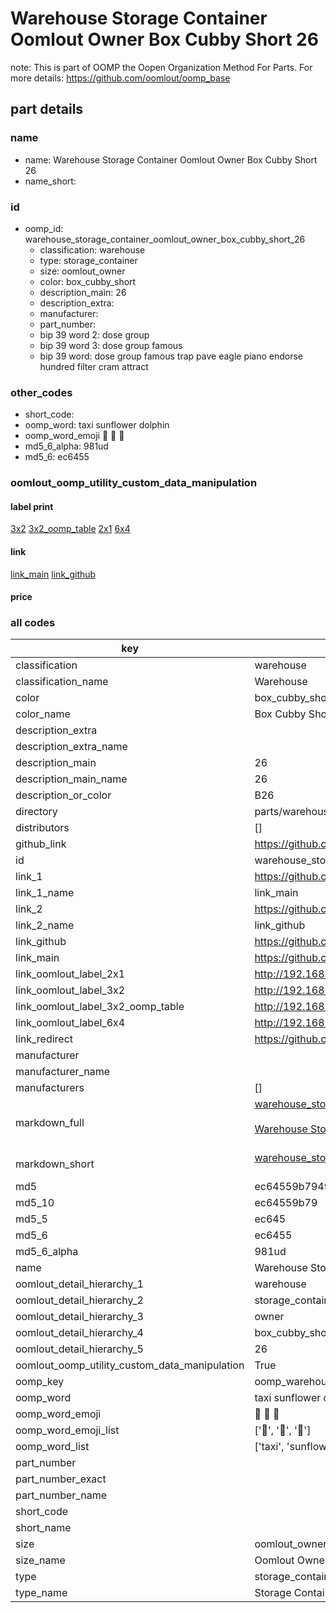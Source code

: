 # Warehouse Storage Container Oomlout Owner Box Cubby Short 26  

note: This is part of OOMP the Oopen Organization Method For Parts. For more details: https://github.com/oomlout/oomp_base

##  part details
  







### name
* name: Warehouse Storage Container Oomlout Owner Box Cubby Short 26
* name_short: 
### id
* oomp_id: warehouse_storage_container_oomlout_owner_box_cubby_short_26
  * classification: warehouse
  * type: storage_container
  * size: oomlout_owner
  * color: box_cubby_short
  * description_main: 26
  * description_extra: 
  * manufacturer: 
  * part_number: 
  * bip 39 word 2: dose group
  * bip 39 word 3: dose group famous
  * bip 39 word: dose group famous trap pave eagle piano endorse hundred filter cram attract

### other_codes
* short_code: 
* oomp_word: taxi sunflower dolphin
* oomp_word_emoji :taxi: :sunflower: :dolphin:
* md5_6_alpha: 981ud
* md5_6: ec6455






### oomlout_oomp_utility_custom_data_manipulation
#### label print
[3x2](http://192.168.1.245:1112/?label=oomp%20981ud)
[3x2_oomp_table](http://192.168.1.108:1112/?label=oomp%20981ud)
[2x1](http://192.168.1.242:1112/?label=oomp%20981ud)
[6x4](http://192.168.1.55:1112/?label=oomp%20981ud)    

#### link

[link_main](https://github.com/oomlout/oomlout_oomp_version_1_messy/tree/main/parts/warehouse_storage_container_oomlout_owner_box_cubby_short_26) [link_github](https://github.com/oomlout/oomlout_oomp_version_1_messy/tree/main/parts/warehouse_storage_container_oomlout_owner_box_cubby_short_26)                             

#### price







### all codes 
| key | value |  
| --- | --- |  
| classification | warehouse |  
| classification_name | Warehouse |  
| color | box_cubby_short |  
| color_name | Box Cubby Short |  
| description_extra |  |  
| description_extra_name |  |  
| description_main | 26 |  
| description_main_name | 26 |  
| description_or_color | B26 |  
| directory | parts/warehouse_storage_container_oomlout_owner_box_cubby_short_26 |  
| distributors | [] |  
| github_link | https://github.com/oomlout/oomlout_oomp_part_src/tree/main/parts/warehouse_storage_container_oomlout_owner_box_cubby_short_26 |  
| id | warehouse_storage_container_oomlout_owner_box_cubby_short_26 |  
| link_1 | https://github.com/oomlout/oomlout_oomp_version_1_messy/tree/main/parts/warehouse_storage_container_oomlout_owner_box_cubby_short_26 |  
| link_1_name | link_main |  
| link_2 | https://github.com/oomlout/oomlout_oomp_version_1_messy/tree/main/parts/warehouse_storage_container_oomlout_owner_box_cubby_short_26 |  
| link_2_name | link_github |  
| link_github | https://github.com/oomlout/oomlout_oomp_version_1_messy/tree/main/parts/warehouse_storage_container_oomlout_owner_box_cubby_short_26 |  
| link_main | https://github.com/oomlout/oomlout_oomp_version_1_messy/tree/main/parts/warehouse_storage_container_oomlout_owner_box_cubby_short_26 |  
| link_oomlout_label_2x1 | http://192.168.1.242:1112/?label=oomp%20981ud |  
| link_oomlout_label_3x2 | http://192.168.1.245:1112/?label=oomp%20981ud |  
| link_oomlout_label_3x2_oomp_table | http://192.168.1.108:1112/?label=oomp%20981ud |  
| link_oomlout_label_6x4 | http://192.168.1.55:1112/?label=oomp%20981ud |  
| link_redirect | https://github.com/oomlout/oomlout_oomp_version_1_messy/tree/main/parts/warehouse_storage_container_oomlout_owner_box_cubby_short_26 |  
| manufacturer |  |  
| manufacturer_name |  |  
| manufacturers | [] |  
| markdown_full | [warehouse_storage_container_oomlout_owner_box_cubby_short_26](none)<br>[](none)<br>[Warehouse Storage Container Oomlout Owner Box Cubby Short 26](none)<br><br> |  
| markdown_short | [warehouse_storage_container_oomlout_owner_box_cubby_short_26](none)<br><br> |  
| md5 | ec64559b7949d4811450ce74a559ba0c |  
| md5_10 | ec64559b79 |  
| md5_5 | ec645 |  
| md5_6 | ec6455 |  
| md5_6_alpha | 981ud |  
| name | Warehouse Storage Container Oomlout Owner Box Cubby Short 26 |  
| oomlout_detail_hierarchy_1 | warehouse |  
| oomlout_detail_hierarchy_2 | storage_container |  
| oomlout_detail_hierarchy_3 | owner |  
| oomlout_detail_hierarchy_4 | box_cubby_short |  
| oomlout_detail_hierarchy_5 | 26 |  
| oomlout_oomp_utility_custom_data_manipulation | True |  
| oomp_key | oomp_warehouse_storage_container_oomlout_owner_box_cubby_short_26 |  
| oomp_word | taxi sunflower dolphin |  
| oomp_word_emoji | :taxi: :sunflower: :dolphin: |  
| oomp_word_emoji_list | [':taxi:', ':sunflower:', ':dolphin:'] |  
| oomp_word_list | ['taxi', 'sunflower', 'dolphin'] |  
| part_number |  |  
| part_number_exact |  |  
| part_number_name |  |  
| short_code |  |  
| short_name |  |  
| size | oomlout_owner |  
| size_name | Oomlout Owner |  
| type | storage_container |  
| type_name | Storage Container |  
